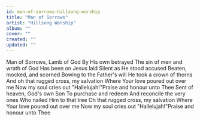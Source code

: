 ```yaml
---
id: man-of-sorrows-hillsong-worship
title: "Man of Sorrows"
artist: "Hillsong Worship"
album: ""
cover: ""
created: ""
updated: ""
---
```


Man of Sorrows, Lamb of God
By His own betrayed
The sin of men and wrath of God
Has been on Jesus laid
Silent as He stood accused
Beaten, mocked, and scorned
Bowing to the Father's will
He took a crown of thorns
And oh that rugged cross, my salvation
Where Your love poured out over me
Now my soul cries out "Hallelujah!"Praise and honour unto Thee
Sent of heaven, God's own Son
To purchase and redeem
And reconcile the very ones
Who nailed Him to that tree
Oh that rugged cross, my salvation
Where Your love poured out over me
Now my soul cries out "Hallelujah!"Praise and honour unto Thee